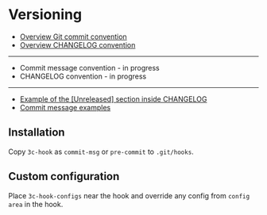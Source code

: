 # Versioning

- [Overview Git commit convention](/wiki/overview-git-commit-convention.md)
- [Overview CHANGELOG convention](/wiki/overview-changelog-convention.md)

---

- Commit message convention - in progress
- CHANGELOG convention - in progress

---

- [Example of the [Unreleased] section inside CHANGELOG](/wiki/changelog-unreleased-section-example.md)
- [Commit message examples](/wiki/commit-message-examples.md)

## Installation

Copy `3c-hook` as `commit-msg` or `pre-commit` to `.git/hooks`.

## Custom configuration

Place `3c-hook-configs` near the hook and override any config from `config area` in the hook.
